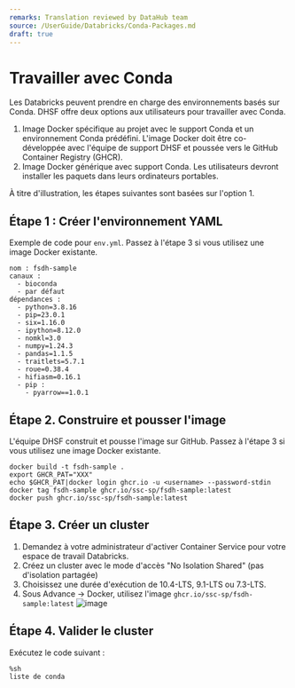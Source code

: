 ```yaml
---
remarks: Translation reviewed by DataHub team
source: /UserGuide/Databricks/Conda-Packages.md
draft: true
---
```


# Travailler avec Conda

Les Databricks peuvent prendre en charge des environnements basés sur Conda. DHSF offre deux options aux utilisateurs pour travailler avec Conda.

1. Image Docker spécifique au projet avec le support Conda et un environnement Conda prédéfini. L'image Docker doit être co-développée avec l'équipe de support DHSF et poussée vers le GitHub Container Registry (GHCR).
2. Image Docker générique avec support Conda. Les utilisateurs devront installer les paquets dans leurs ordinateurs portables.

À titre d'illustration, les étapes suivantes sont basées sur l'option 1.

## Étape 1 : Créer l'environnement YAML

Exemple de code pour `env.yml`. Passez à l'étape 3 si vous utilisez une image Docker existante.
```
nom : fsdh-sample
canaux :
  - bioconda
  - par défaut
dépendances :
  - python=3.8.16
  - pip=23.0.1
  - six=1.16.0
  - ipython=8.12.0
  - nomkl=3.0
  - numpy=1.24.3
  - pandas=1.1.5
  - traitlets=5.7.1
  - roue=0.38.4
  - hifiasm=0.16.1
  - pip :
    - pyarrow==1.0.1
```
## Étape 2. Construire et pousser l'image
L'équipe DHSF construit et pousse l'image sur GitHub. Passez à l'étape 3 si vous utilisez une image Docker existante.

```
docker build -t fsdh-sample .
export GHCR_PAT="XXX"
echo $GHCR_PAT|docker login ghcr.io -u <username> --password-stdin
docker tag fsdh-sample ghcr.io/ssc-sp/fsdh-sample:latest
docker push ghcr.io/ssc-sp/fsdh-sample:latest
```
## Étape 3. Créer un cluster
1. Demandez à votre administrateur d'activer Container Service pour votre espace de travail Databricks.
2. Créez un cluster avec le mode d'accès "No Isolation Shared" (pas d'isolation partagée)
3. Choisissez une durée d'exécution de 10.4-LTS, 9.1-LTS ou 7.3-LTS.
4. Sous Advance -> Docker, utilisez l'image `ghcr.io/ssc-sp/fsdh-sample:latest`
![image](https://user-images.githubusercontent.com/3179656/236491765-2dc12ee1-4106-42eb-9462-76accf8b3621.png)

## Étape 4. Valider le cluster

Exécutez le code suivant :
```
%sh
liste de conda
```
